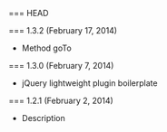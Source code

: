 === HEAD

=== 1.3.2 (February 17, 2014)

* Method goTo

=== 1.3.0 (February 7, 2014)

* jQuery lightweight plugin boilerplate

=== 1.2.1 (February 2, 2014)

* Description